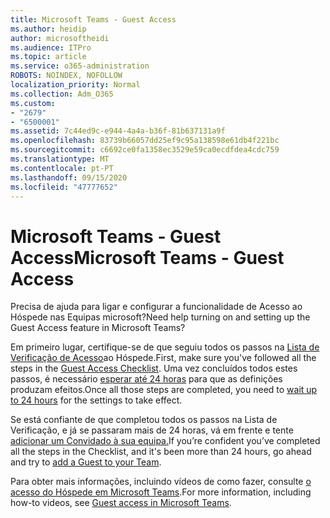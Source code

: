 ```yaml
---
title: Microsoft Teams - Guest Access
ms.author: heidip
author: microsoftheidi
ms.audience: ITPro
ms.topic: article
ms.service: o365-administration
ROBOTS: NOINDEX, NOFOLLOW
localization_priority: Normal
ms.collection: Adm_O365
ms.custom:
- "2679"
- "6500001"
ms.assetid: 7c44ed9c-e944-4a4a-b36f-81b637131a9f
ms.openlocfilehash: 83739b66057dd25ef9c95a138598e61db4f221bc
ms.sourcegitcommit: c6692ce0fa1358ec3529e59ca0ecdfdea4cdc759
ms.translationtype: MT
ms.contentlocale: pt-PT
ms.lasthandoff: 09/15/2020
ms.locfileid: "47777652"
---
```

# <a name="microsoft-teams---guest-access"></a><span data-ttu-id="13bf1-102">Microsoft Teams - Guest Access</span><span class="sxs-lookup"><span data-stu-id="13bf1-102">Microsoft Teams - Guest Access</span></span>

<span data-ttu-id="13bf1-103">Precisa de ajuda para ligar e configurar a funcionalidade de Acesso ao Hóspede nas Equipas microsoft?</span><span class="sxs-lookup"><span data-stu-id="13bf1-103">Need help turning on and setting up the Guest Access feature in Microsoft Teams?</span></span>  

<span data-ttu-id="13bf1-104">Em primeiro lugar, certifique-se de que seguiu todos os passos na [Lista de Verificação de Acesso](https://docs.microsoft.com/microsoftteams/guest-access-checklist)ao Hóspede.</span><span class="sxs-lookup"><span data-stu-id="13bf1-104">First, make sure you've followed all the steps in the [Guest Access Checklist](https://docs.microsoft.com/microsoftteams/guest-access-checklist).</span></span> <span data-ttu-id="13bf1-105">Uma vez concluídos todos estes passos, é necessário [esperar até 24 horas](https://docs.microsoft.com/microsoftteams/manage-guests#guest-access-latencies) para que as definições produzam efeitos.</span><span class="sxs-lookup"><span data-stu-id="13bf1-105">Once all those steps are completed, you need to [wait up to 24 hours](https://docs.microsoft.com/microsoftteams/manage-guests#guest-access-latencies) for the settings to take effect.</span></span>

<span data-ttu-id="13bf1-106">Se está confiante de que completou todos os passos na Lista de Verificação, e já se passaram mais de 24 horas, vá em frente e tente [adicionar um Convidado à sua equipa.](https://support.office.com/article/add-guests-to-a-team-in-teams-fccb4fa6-f864-4508-bdde-256e7384a14f#ID0EAABAAA=Desktop)</span><span class="sxs-lookup"><span data-stu-id="13bf1-106">If you’re confident you’ve completed all the steps in the Checklist, and it's been more than 24 hours, go ahead and try to [add a Guest to your Team](https://support.office.com/article/add-guests-to-a-team-in-teams-fccb4fa6-f864-4508-bdde-256e7384a14f#ID0EAABAAA=Desktop).</span></span>

<span data-ttu-id="13bf1-107">Para obter mais informações, incluindo vídeos de como fazer, consulte [o acesso do Hóspede em Microsoft Teams](https://docs.microsoft.com/microsoftteams/guest-access).</span><span class="sxs-lookup"><span data-stu-id="13bf1-107">For more information, including how-to videos, see [Guest access in Microsoft Teams](https://docs.microsoft.com/microsoftteams/guest-access).</span></span>
